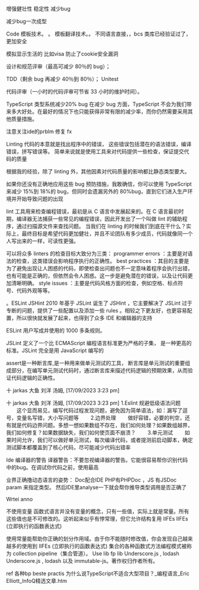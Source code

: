 增强健壮性 稳定性  减少bug


减少bug一次成型

Code 模板技术。
。  模板翻译技术。。
 不同语言直接，，bcs 类库已经验证过了，更加安全

模拟显示生活的 比如visa
防止了cookie安全漏洞



设计和规范评审（最高可减少 80％的 bug）；


TDD（剩余 bug 再减少 40％到 80％）；
Unitest


代码评审（一小时的代码评审可节省 33 小时的维护时间）。

TypeScript  类型系统减少20% bug
在减少 bug 方面，TypeScript 不会为我们带来多大好处。在最好的情况下也只能获得非常有限的减少率，而你仍然需要采用其他质量措施。

注意关注ide的prblm 修复 fx


Linting 代码的本意就是找出程序中的错误，
这些错误包括潜在的语法错误，编译错误，拼写错误等。 简单来说就是使用工具来对代码提供一些检查，保证提交代码的质量



根据我的经验，除了 linting 外，其他因素对代码质量的影响都比静态类型要大。

如果你还没有正确地应用这些 bug 预防措施，我敢确信，你可以使用 TypeScript 来减少 15%到 18%的 bug，但同时会遗漏另外的 80%bug，直到它们进入生产环境并开始导致问题的出现


lint 工具用来检查编程错误，最初是从 C 语言中发展起来的。在 C 语言最初时期，编译器无法捕获一些常见的编程错误，因此开发出了一个叫做 lint 的辅助程序，通过扫描源文件来查找问题。
当我们在 linting 的时候我们到底在干什么？实际上，最终目标是希望代码更加健壮，并且不论团队有多少成员，代码就像同一个人写出来的一样，可读性更强。

 可以将众多 linters 的检查目标大致分为三类：
programmer errors ：主要是对语法的检查，这类错误会影响程序执行的正确性。
best practices ：其目的主要是为了避免出现让人困惑的代码，即使检查出问题也不一定意味着程序会执行出错，也有可能是正确的，但依然会令人困惑。这一步是避免潜在的错误，以及让代码更加清晰明确。
style issues ：主要是代码风格方面的检查，例如空格、标点符号、代码外观等等。

。ESLint  JSHint
2010 年基于 JSLint 诞生了 JSHint ，它主要解决了 JSLint 过于专断的问题，提供了一些配置以及添加一些 rules 。相较之下更友好，也更容易配置，所以很快就发展了起来，也得到了众多 IDE 和编辑器的支持

ESLint 用户写成并使用的 1000 多条规则。

JSLint 定义了一个比 ECMAScript 编程语言标准更为严格的子集，
是一种更高的标准。JSLint 完全是用 JavaScript 编写的


 assert是一种断言库,是一种用来做单元测试的工具，
断言库是单元测试的重要组成部分，在编写单元测试代码时，通过断言库来描述代码逻辑的预期效果，从而验证代码逻辑的正确性。

十 jarkas 大鱼 刘洋 汤姆, [17/09/2023 3:23 pm]

十 jarkas 大鱼 刘洋 汤姆, [17/09/2023 3:23 pm]
1.Eslint 规避低级语法问题
　　这个显而易见，编写代码过程发现问题，避免因为简单语法，如：漏写了逗号，变量名写错，大小写问题等
　　2.边界处理
　　做好容错，必要的判空，还有就是代码边界问题。多想一想如果数组不存在，我们如何处理？如果数组越界，我们如何修复？如果数据缺失，我们如何使页面不崩溃？
　　3.单元测试
　　如果时间允许，我们可以做好单元测试，每次编译代码，或者提测前启动脚本，确定测试脚本都覆盖到了核心代码，尽可能减少代码出错率

 Ide 编译器的警告
译器警告：不要忽视编译器的警告。它能很容易帮你识别代码中的bug。在调试你代码之前，使用最高

业界正确撸动态语言的姿势： Doc配合IDE
PHP有PHPDoc ，JS 有JSDoc 
param
来指定类型。
然后IDE里analyse一下就会帮你推导类型调用是否正确了

Wrtei anno

不使用变量
函数式语言并没有变量的概念，只有一些值，实际上就是常量。所有这些值也是不可修改的。这听起来似乎有悖常理，但它允许结构复用
IIFEs   IIFEs (立即执行的函数表达式)

使用常量能帮助你正确的划分作用域。由于你不能随时修改值，你会发现自己越来越多的使用到 IIFEs (立即执行的函数表达式)
集合的各种函数式方法编程模式被称为 collection pipeline（集合管道）。
Use lib fp lib  Underscore.js , lodash 
Underscore.js , lodash 以及 immutable-js。著作权归作者所有。
 


ref
各种bp beste practis
为什么说TypeScript不适合大型项目？_编程语言_Eric Elliott_InfoQ精选文章.htm
